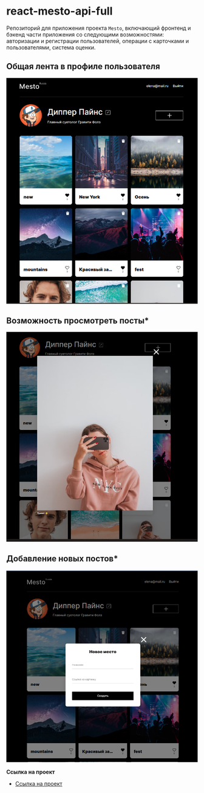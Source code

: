 # react-mesto-api-full
Репозиторий для приложения проекта `Mesto`, включающий фронтенд и бэкенд части приложения со следующими возможностями:
авторизации и регистрации пользователей, операции с карточками и пользователями, система оценки.

## Общая лента в профиле пользователя

![](https://github.com/tavakai/react-mesto-api-full/blob/849fdb959d4eb6eedc9218b708de0c2a9a70b2a2/frontend/src/images/%D0%9E%D0%B1%D1%89%D0%B0%D1%8F%20%D0%BB%D0%B5%D0%BD%D1%82%D0%B0.png)

## Возможность просмотреть посты*

![](https://github.com/tavakai/react-mesto-api-full/blob/849fdb959d4eb6eedc9218b708de0c2a9a70b2a2/frontend/src/images/%D0%9F%D1%80%D0%BE%D1%81%D0%BC%D0%BE%D1%82%D1%80%20%D0%BF%D0%BE%D1%81%D1%82%D0%B0.png)

## Добавление новых постов*

![](https://github.com/tavakai/react-mesto-api-full/blob/849fdb959d4eb6eedc9218b708de0c2a9a70b2a2/frontend/src/images/%D0%94%D0%BE%D0%B1%D0%B0%D0%B2%D0%BB%D0%B5%D0%BD%D0%B8%D0%B5%20%D0%BD%D0%BE%D0%B2%D0%BE%D0%B3%D0%BE%20%D0%BF%D0%BE%D1%81%D1%82%D0%B0.png)

**Ссылка на проект**

- [Ссылка на проект](https://mesto.tavakai.nomoredomains.work/)
